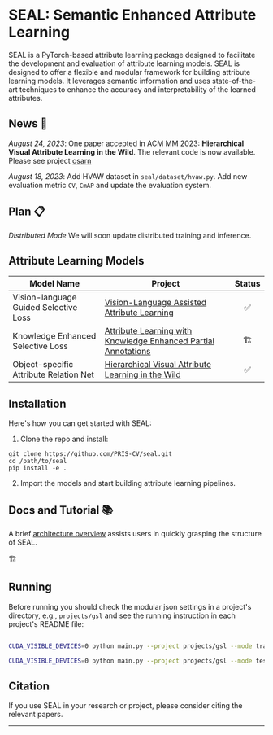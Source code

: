 # SEAL: Semantic Enhanced Attribute Learning
SEAL is a PyTorch-based attribute learning package designed to facilitate the development and evaluation of attribute learning models. SEAL is designed to offer a flexible and modular framework for building attribute learning models. It leverages semantic information and uses state-of-the-art techniques to enhance the accuracy and interpretability of the learned attributes.

## News 🚀

*August 24, 2023*: One paper accepted in ACM MM 2023: **Hierarchical Visual Attribute Learning in the Wild**. The relevant code is now available. Please see project [osarn](projects/osarn/README.md)

*August 18, 2023*: Add HVAW dataset in `seal/dataset/hvaw.py`. Add new evaluation metric `CV`, `CmAP` and update the evaluation system.


## Plan 📋
*Distributed Mode* We will soon update distributed training and inference.


## Attribute Learning Models

| Model Name                                | Project                                                                 | Status    |
|-------------------------------------------|-----------------------------------------------------------------------|:---------:|    
| Vision-language Guided Selective Loss     | [Vision-Language Assisted Attribute Learning](projects/gsl/README.md)                       | ✅          |
| Knowledge Enhanced Selective Loss         | [Attribute Learning with Knowledge Enhanced Partial Annotations](projects/kesl/README.md)    | 🏗️           |
| Object-specific Attribute Relation Net    | [Hierarchical Visual Attribute Learning in the Wild](projects/osarn/README.md)                | ✅         |

## Installation 

Here's how you can get started with SEAL:

1. Clone the repo and install:

```
git clone https://github.com/PRIS-CV/seal.git
cd /path/to/seal
pip install -e .
```


2. Import the models and start building attribute learning pipelines.


## Docs and Tutorial 📚

A brief [architecture overview](seal/README.md) assists users in quickly grasping the structure of SEAL.


🏗️


## Running

Before running you should check the modular json settings in a project's directory, e.g., `projects/gsl` and see the running instruction in each project's README file:

```bash

CUDA_VISIBLE_DEVICES=0 python main.py --project projects/gsl --mode train

CUDA_VISIBLE_DEVICES=0 python main.py --project projects/gsl --mode test

```

## Citation

If you use SEAL in your research or project, please consider citing the relevant papers.

---


<!-- ## Star History

<a href="https://star-history.com/#PRIS-CV/seal&Date">
  <picture>
    <source media="(prefers-color-scheme: dark)" srcset="https://api.star-history.com/svg?repos=PRIS-CV/seal&type=Date&theme=dark" />
    <source media="(prefers-color-scheme: light)" srcset="https://api.star-history.com/svg?repos=PRIS-CV/seal&type=Date" />
    <div align=center><img alt="Star History Chart" src="https://api.star-history.com/svg?repos=PRIS-CV/seal&type=Date" /></div>
  </picture>
</a> -->
